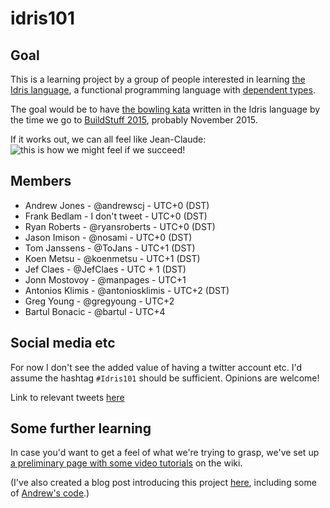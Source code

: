 idris101
========

Goal
----

This is a learning project by a group of people interested in learning [the Idris language](http://www.idris-lang.org/), a functional programming language with [dependent types](http://en.wikipedia.org/wiki/Dependent_type).

The goal would be to have [the bowling kata](http://codingdojo.org/cgi-bin/index.pl?KataBowling) written in the Idris language by the time we go to [BuildStuff 2015](http://buildstuff.lt/), probably November 2015.

If it works out, we can all feel like Jean-Claude:
![this is how we might feel if we succeed!](https://static.squarespace.com/static/51b3dc8ee4b051b96ceb10de/51ce6099e4b0d911b4489b79/51ce61cfe4b0d911b44a210d/1305651678393/1000w/bloodsport-remake.jpg)

Members
-------

* Andrew Jones - @andrewscj - UTC+0 (DST)
* Frank Bedlam - I don't tweet - UTC+0 (DST)
* Ryan Roberts - @ryansroberts - UTC+0 (DST)
* Jason Imison - @nosami - UTC+0 (DST)
* Tom Janssens - @ToJans - UTC+1 (DST)
* Koen Metsu - @koenmetsu - UTC+1 (DST)
* Jef Claes - @JefClaes - UTC + 1 (DST)
* Jonn Mostovoy - @manpages - UTC+1
* Antonios Klimis - @antoniosklimis - UTC+2 (DST)
* Greg Young - @gregyoung - UTC+2
* Bartul Bonacic - @bartul - UTC+4
 
Social media etc
----------------

For now I don't see the added value of having a twitter account etc. I'd assume the hashtag `#Idris101` should be 
sufficient. Opinions are welcome!

Link to relevant tweets [here](https://twitter.com/hashtag/idris101?src=hash)

Some further learning
---------------------

In case you'd want to get a feel of what we're trying to grasp, we've set up [a preliminary page with some video tutorials](https://github.com/ToJans/idris101/wiki/Video-tutorials) on the wiki.

(I've also created a blog post introducing this project [here](http://tojans.me/blog/2014/11/27/about-dependent-typing-idris-and-the-road-to-valhalla/), including some of [Andrew's code](https://github.com/ascjones/BowlingKata).)
